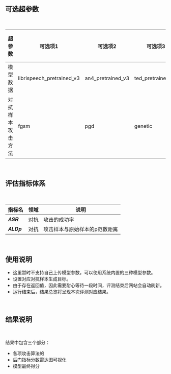 ## 可选超参数

<br>

| 超参数                 | 可选项1           | 可选项2     | 可选项3  | 可选项4 | 可选项5 |
| ---------------------- | ----------------- | ----------- | -------- | -------- | -------- |
| 模型数据             | librispeech_pretrained_v3 | an4_pretrained_v3 |ted_pretrained_v3|||
| 对抗样本攻击方法 | fgsm       | pgd    | genetic | cw | icw |


<br>

## 评估指标体系

<br>

| 指标名 | 领域                 | 说明                          |
| ------ | -------------------- | ----------------------------- |
|   𝑨𝑺𝑹      | 对抗 |  攻击的成功率                  |
| 𝑨𝑳𝑫𝒑 | 对抗 | 攻击样本与原始样本的p范数距离 |

<br>

## 使用说明

- 这里暂时不支持自己上传模型参数，可以使用系统内置的三种模型参数。
- 设置对应对抗样本生成目标。
- 由于存在返回值，因此需要耐心等待一段时间，评测结束后网站会自动刷新。
- 运行结束后，结果总览将呈现本次评测对应结果。

<br>

## 结果说明

<br>

结果中包含三个部分：

- 各项攻击算法的
- 后门指标分数雷达图可视化
- 模型最终得分